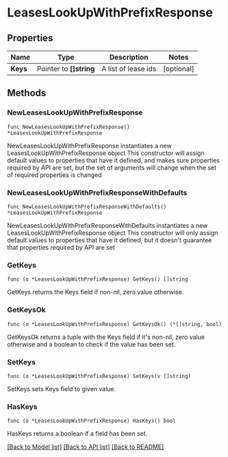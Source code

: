 # LeasesLookUpWithPrefixResponse


## Properties

Name | Type | Description | Notes
------------ | ------------- | ------------- | -------------
**Keys** | Pointer to **[]string** | A list of lease ids | [optional] 



## Methods


### NewLeasesLookUpWithPrefixResponse

`func NewLeasesLookUpWithPrefixResponse() *LeasesLookUpWithPrefixResponse`

NewLeasesLookUpWithPrefixResponse instantiates a new LeasesLookUpWithPrefixResponse object
This constructor will assign default values to properties that have it defined,
and makes sure properties required by API are set, but the set of arguments
will change when the set of required properties is changed

### NewLeasesLookUpWithPrefixResponseWithDefaults

`func NewLeasesLookUpWithPrefixResponseWithDefaults() *LeasesLookUpWithPrefixResponse`

NewLeasesLookUpWithPrefixResponseWithDefaults instantiates a new LeasesLookUpWithPrefixResponse object
This constructor will only assign default values to properties that have it defined,
but it doesn't guarantee that properties required by API are set


### GetKeys

`func (o *LeasesLookUpWithPrefixResponse) GetKeys() []string`

GetKeys returns the Keys field if non-nil, zero value otherwise.

### GetKeysOk

`func (o *LeasesLookUpWithPrefixResponse) GetKeysOk() (*[]string, bool)`

GetKeysOk returns a tuple with the Keys field if it's non-nil, zero value otherwise
and a boolean to check if the value has been set.

### SetKeys

`func (o *LeasesLookUpWithPrefixResponse) SetKeys(v []string)`

SetKeys sets Keys field to given value.


### HasKeys

`func (o *LeasesLookUpWithPrefixResponse) HasKeys() bool`

HasKeys returns a boolean if a field has been set.









[[Back to Model list]](../README.md#documentation-for-models) [[Back to API list]](../README.md#documentation-for-api-endpoints) [[Back to README]](../README.md)


